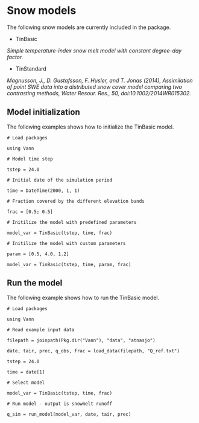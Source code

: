 # Snow models

The following snow models are currently included in the package.

* TinBasic

*Simple temperature-index snow melt model with constant degree-day factor.*

* TinStandard

*Magnusson, J., D. Gustafsson, F. Husler, and T. Jonas (2014), Assimilation of point SWE data into a distributed snow cover model comparing two contrasting methods, Water Resour. Res., 50, doi:10.1002/2014WR015302.*

## Model initialization

The following examples shows how to initialize the TinBasic model.

```@example
# Load packages

using Vann

# Model time step

tstep = 24.0

# Initial date of the simulation period

time = DateTime(2000, 1, 1)

# Fraction covered by the different elevation bands

frac = [0.5; 0.5]

# Initilize the model with predefined parameters

model_var = TinBasic(tstep, time, frac)

# Initilize the model with custom parameters

param = [0.5, 4.0, 1.2]

model_var = TinBasic(tstep, time, param, frac)
```

## Run the model

The following example shows how to run the TinBasic model.

```@example
# Load packages

using Vann

# Read example input data

filepath = joinpath(Pkg.dir("Vann"), "data", "atnasjo")

date, tair, prec, q_obs, frac = load_data(filepath, "Q_ref.txt")

tstep = 24.0

time = date[1]

# Select model

model_var = TinBasic(tstep, time, frac)

# Run model - output is snowmelt runoff

q_sim = run_model(model_var, date, tair, prec)
```
